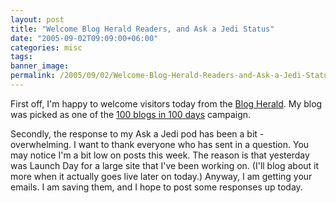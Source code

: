 ```yaml
---
layout: post
title: "Welcome Blog Herald Readers, and Ask a Jedi Status"
date: "2005-09-02T09:09:00+06:00"
categories: misc 
tags: 
banner_image: 
permalink: /2005/09/02/Welcome-Blog-Herald-Readers-and-Ask-a-Jedi-Status
---
```


First off, I'm happy to welcome visitors today from the <a href="http://www.blogherald.com/">Blog Herald</a>. My blog was picked as one of the <a href="http://www.blogherald.com/2005/09/02/100-blogs-in-100-days-day-12-jedi-master/">100 blogs in 100 days</a> campaign. 

Secondly, the response to my Ask a Jedi pod has been a bit - overwhelming. I want to thank everyone who has sent in a question. You may notice I'm a bit low on posts this week. The reason is that yesterday was Launch Day for a large site that I've been working on. (I'll blog about it more when it actually goes live later on today.) Anyway, I am getting your emails. I am saving them, and I hope to post some responses up today.
